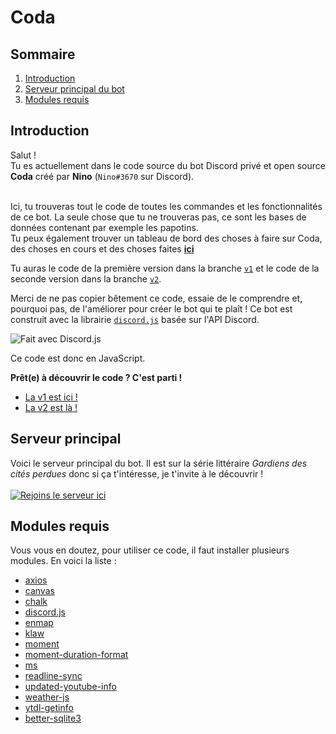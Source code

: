 # Coda

## Sommaire

<ol>
  <li>
    <a href="https://github.com/Nino-fr/coda-bot#introduction">Introduction</a>
  </li>
  <li>
    <a href="https://github.com/Nino-fr/coda-bot#serveur-principal">Serveur principal du bot</a>
  </li>
  <li>
    <a href="https://github.com/Nino-fr/coda-bot#modules-requis">Modules requis</a>
  </li>
</ol>

## Introduction

Salut ! <br />
Tu es actuellement dans le code source du bot Discord privé et open source **Coda** créé par **Nino** (`Nino#3670` sur Discord).<br /><br />

Ici, tu trouveras tout le code de toutes les commandes et les fonctionnalités de ce bot. La seule chose que tu ne trouveras pas, ce sont les bases de données contenant par exemple les papotins.<br />
Tu peux également trouver un tableau de bord des choses à faire sur Coda, des choses en cours et des choses faites **[ici](https://github.com/Nino-fr/coda-bot/projects/1)**

Tu auras le code de la première version dans la branche [`v1`](https://github.com/Nino-fr/coda-bot/tree/v1) et le code de la seconde version dans la branche [`v2`](https://github.com/Nino-fr/coda-bot/tree/v2).

Merci de ne pas copier bêtement ce code, essaie de le comprendre et, pourquoi pas, de l'améliorer pour créer le bot qui te plaît !
Ce bot est construit avec la librairie [`discord.js`](https://discord.js.org/#/) basée sur l'API Discord.

<p>
    <img src="https://img.shields.io/badge/Fait%20avec-Discord.js%2012.3.1-blue.svg?style=for-the-badge"
        alt="Fait avec Discord.js">
</p>

Ce code est donc en JavaScript.

**Prêt(e) à découvrir le code ? C'est parti !**

<ul>
  <li>
    <a href="https://github.com/Nino-fr/coda-bot/tree/v1">La v1 est ici !</a>
  </li>
  <li>
    <a href="https://github.com/Nino-fr/coda-bot/tree/v2">La v2 est là !</a>
  </li>
</ul>

## Serveur principal

Voici le serveur principal du bot. Il est sur la série littéraire _Gardiens des cités perdues_ donc si ça t'intéresse, je t'invite à le découvrir ! <br /> <br />
[![Rejoins le serveur ici](https://discord.com/api/guilds/574626014664327178/embed.png?style=banner2)](https://discord.gg/NC4svsf)

## Modules requis

Vous vous en doutez, pour utiliser ce code, il faut installer plusieurs modules. En voici la liste :

<ul>
  <li>
    <a href="https://www.npmjs.com/package/axios">axios</a>
  </li>
  <li>
    <a href="https://www.npmjs.com/package/canvas">canvas</a>
  </li>
  <li>
    <a href="https://www.npmjs.com/package/chalk">chalk</a>
  </li>
  <li>
    <a href="https://www.npmjs.com/package/discord.js">discord.js</a>
  </li>
  <li>
    <a href="https://www.npmjs.com/package/enmap">enmap</a>
  </li>
  <li>
    <a href="https://www.npmjs.com/package/klaw">klaw</a>
  </li>
  <li>
    <a href="https://www.npmjs.com/package/moment">moment</a>
  </li>
  <li>
    <a href="https://www.npmjs.com/package/moment-duration-format">moment-duration-format</a>
  </li>
  <li>
    <a href="https://www.npmjs.com/package/ms">ms</a>
  </li>
  <li>
    <a href="https://www.npmjs.com/package/readline-sync">readline-sync</a>
  </li>
  <li>
    <a href="https://www.npmjs.com/package/updated-youtube-info">updated-youtube-info</a>
  </li>
  <li>
    <a href="https://www.npmjs.com/package/weather-js">weather-js</a>
  </li>
  <li>
    <a href="https://www.npmjs.com/package/ytdl-getinfo">ytdl-getinfo</a>
  </li>
  <li>
    <a href="https://www.npmjs.com/package/better-sqlite3">better-sqlite3</a>
  </li>
</ul>
